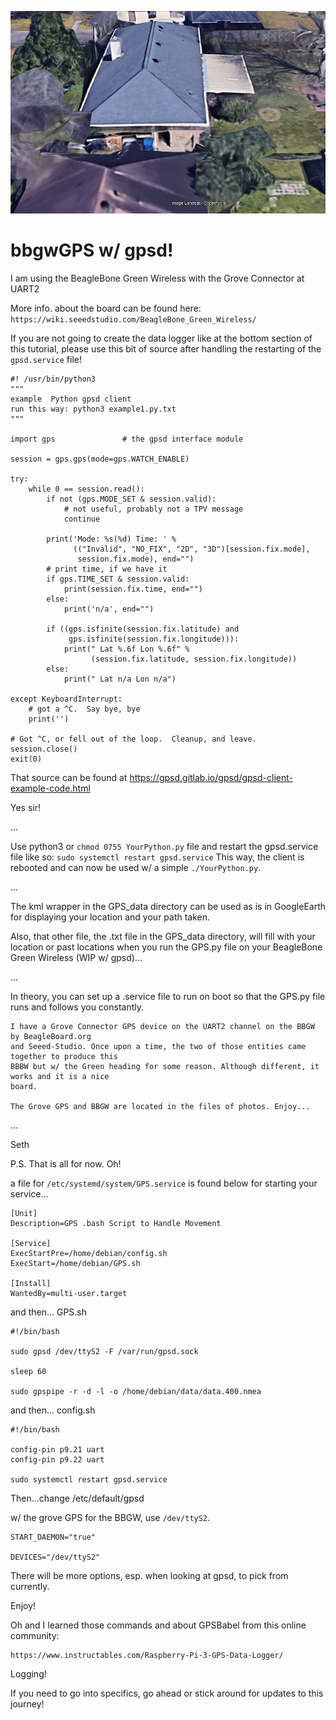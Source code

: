 ![alt text](GPS_Screenshot.png "The ole homestead on Google Earth Pro")

# bbgwGPS w/ gpsd!

I am using the BeagleBone Green Wireless with the Grove Connector at UART2

More info. about the board can be found here:
` https://wiki.seeedstudio.com/BeagleBone_Green_Wireless/ `

If you are not going to create the data logger like at the bottom section of this tutorial, please
use this bit of source after handling the restarting of the ` gpsd.service ` file!

```
#! /usr/bin/python3
"""
example  Python gpsd client
run this way: python3 example1.py.txt
"""

import gps               # the gpsd interface module

session = gps.gps(mode=gps.WATCH_ENABLE)

try:
    while 0 == session.read():
        if not (gps.MODE_SET & session.valid):
            # not useful, probably not a TPV message
            continue

        print('Mode: %s(%d) Time: ' %
              (("Invalid", "NO_FIX", "2D", "3D")[session.fix.mode],
               session.fix.mode), end="")
        # print time, if we have it
        if gps.TIME_SET & session.valid:
            print(session.fix.time, end="")
        else:
            print('n/a', end="")

        if ((gps.isfinite(session.fix.latitude) and
             gps.isfinite(session.fix.longitude))):
            print(" Lat %.6f Lon %.6f" %
                  (session.fix.latitude, session.fix.longitude))
        else:
            print(" Lat n/a Lon n/a")

except KeyboardInterrupt:
    # got a ^C.  Say bye, bye
    print('')

# Got ^C, or fell out of the loop.  Cleanup, and leave.
session.close()
exit(0)
```

That source can be found at https://gpsd.gitlab.io/gpsd/gpsd-client-example-code.html 

Yes sir!

...

Use python3 or ` chmod 0755 YourPython.py ` file and restart the gpsd.service file like so: ` sudo systemctl restart gpsd.service `
This way, the client is rebooted and can now be used w/ a simple ` ./YourPython.py `.

...

The kml wrapper in the GPS_data directory can be used as is in GoogleEarth for displaying
your location and your path taken.

Also, that other file, the .txt file in the GPS_data directory, will fill with your location
or past locations when you run the GPS.py file on your BeagleBone Green Wireless (WIP w/ gpsd)...

...

In theory, you can set up a .service file to run on boot so that the GPS.py file runs and 
follows you constantly. 

    I have a Grove Connector GPS device on the UART2 channel on the BBGW by BeagleBoard.org
    and Seeed-Studio. Once upon a time, the two of those entities came together to produce this 
    BBBW but w/ the Green heading for some reason. Although different, it works and it is a nice 
    board.

    The Grove GPS and BBGW are located in the files of photos. Enjoy...
...

Seth

P.S. That is all for now. Oh!

a file for ` /etc/systemd/system/GPS.service ` is found below for starting your service...

```
[Unit]
Description=GPS .bash Script to Handle Movement

[Service]
ExecStartPre=/home/debian/config.sh
ExecStart=/home/debian/GPS.sh

[Install]
WantedBy=multi-user.target
```

and then... GPS.sh

```
#!/bin/bash

sudo gpsd /dev/ttyS2 -F /var/run/gpsd.sock

sleep 60

sudo gpspipe -r -d -l -o /home/debian/data/data.400.nmea
```

and then... config.sh

```
#!/bin/bash

config-pin p9.21 uart
config-pin p9.22 uart

sudo systemctl restart gpsd.service
```

Then...change /etc/default/gpsd

w/ the grove GPS for the BBGW, use ` /dev/ttyS2 `.

```
START_DAEMON="true"

DEVICES="/dev/ttyS2"
```

There will be more options, esp. when looking at gpsd, to pick from currently.

Enjoy!

Oh and I learned those commands and about GPSBabel from this online community:

```
https://www.instructables.com/Raspberry-Pi-3-GPS-Data-Logger/
```

Logging!

If you need to go into specifics, go ahead or stick around for updates to this journey!

